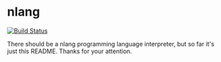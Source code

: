# nlang

[![Build Status](https://travis-ci.org/SharpyTeam/nlang.svg?branch=master)](https://travis-ci.org/SharpyTeam/nlang)

There should be a nlang programming language interpreter, but so far it's just this README. Thanks for your attention.
